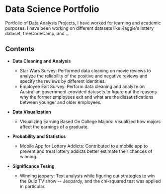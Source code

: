 # Data Science Portfolio
Portfolio of Data Analysis Projects, I have worked for learning and academic purposes. I have been working on different datasets like Kaggle's lottery dataset, freeCodeCamp, and ...
## Contents
* **Data Cleaning and Analysis**
  * Star Wars Survey: Performed data cleaning on movie reviews to analyze the reliability of the positive and negative reviews and specify the reviews by different identities.
  * Employee Exit Survey: Perform data cleaning and analyze on Australian government-provided datasets to figure out the reasons why the former employees exit and what are the dissatisfications between younger and older employees.

* **Data Visualization**
  * Visualizing Earning Based On College Majors: Visualized how majors affect the earnings of a graduate.

* **Probability and Statistics**
  * Mobile App for Lottery Addicts: Contributed to a mobile app to prevent and treat lottery addicts better estimate their chances of winning.
  
* **Significance Tesing**
  * Winning jeopary: Text analysis while figuring out strategies to win the Quiz TV show -- Jeopardy, and the chi-squared test was applied in particular.
  
